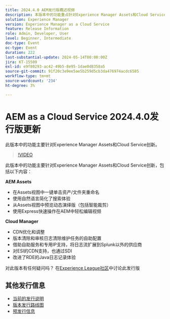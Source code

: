 ```yaml
---
title: 2024.4.0 AEM发行版概述视频
description: 本版本中的功能重点针对Experience Manager Assets和Cloud Service创新，包括以下内容：AEM Assets：在Assets View中单击asset/文件夹重命名使用自然语言简化了搜索体验预览动态演绎版，包括Assets中的Smart Crop使用Express Quick Actions在AEM中轻松编辑视频云管理器：CDN优化和调整版本清除和审核日志清除维护任务的自助配置将日志流扩展到Splunk以外的供应商，提供自助服务、专用IP支持ESI的CDN支持，还通过SDII改进了RDE的的Java日志记录体验
solution: Experience Manager
version: Experience Manager as a Cloud Service
feature: Release Information
role: Admin, Developer, User
level: Beginner, Intermediate
doc-type: Event
oc-type: Event
duration: 222
last-substantial-update: 2024-05-14T00:00:00Z
jira: KT-15509
exl-id: e9f80293-ac42-49b5-8e95-1dae0d8358a5
source-git-commit: 91f20c3e9ee5ae5b259d5cb3da476974acdc6585
workflow-type: tm+mt
source-wordcount: '234'
ht-degree: 3%

---
```


# AEM as a Cloud Service 2024.4.0发行版更新

此版本中的功能主要针对Experience Manager Assets和Cloud Service创新。

>[!VIDEO](https://video.tv.adobe.com/v/3429111/?learn=on)

此版本中的功能主要针对Experience Manager Assets和Cloud Service创新，包括以下内容：

**AEM Assets**
* 在Assets视图中一键单击资产/文件夹重命名
* 使用自然语言简化了搜索体验
* 从Assets视图中预览动态演绎版（包括智能裁剪）
* 使用Express快速操作在AEM中轻松编辑视频

**Cloud Manager**
* CDN优化和调整
* 版本清除和审核日志清除维护任务的自助配置
* 借助自助服务和专用IP支持，将日志流扩展到Splunk以外的供应商
* 对ESI的CDN支持，也通过SDI
* 改进了RDE的Java日志记录体验

对此版本有任何疑问吗？  在[Experience League社区](https://adobe.ly/44Ofo8H)中讨论此发行版

## 其他发行信息

* [当前的发行说明](https://experienceleague.adobe.com/docs/experience-manager-cloud-service/content/release-notes/home.html?lang=zh-Hans)
* [版本发行路线图](https://experienceleague.adobe.com/docs/experience-manager-release-information/aem-release-updates/update-releases-roadmap.html?lang=zh-Hans)
* [预发行信息](https://experienceleague.adobe.com/docs/experience-manager-cloud-service/content/release-notes/prerelease.html?lang=zh-Hans)
